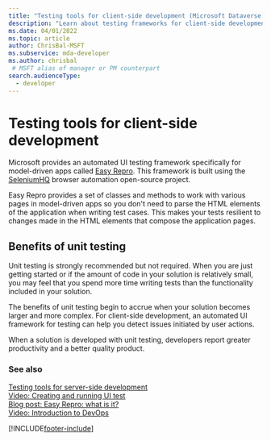 ```yaml
---
title: "Testing tools for client-side development (Microsoft Dataverse) | Microsoft Docs" # Intent and product brand in a unique string of 43-59 chars including spaces
description: "Learn about testing frameworks for client-side development." # 115-145 characters including spaces. This abstract displays in the search result.
ms.date: 04/01/2022
ms.topic: article
author: ChrisBal-MSFT
ms.subservice: mda-developer
ms.author: chrisbal
 # MSFT alias of manager or PM counterpart
search.audienceType: 
  - developer
---
```

# Testing tools for client-side development

Microsoft provides an automated UI testing framework specifically for model-driven apps called [Easy Repro](https://github.com/Microsoft/EasyRepro). This framework is built using the [SeleniumHQ](https://www.seleniumhq.org/) browser automation open-source project.

Easy Repro provides a set of classes and methods to work with various pages in model-driven apps so you don't need to parse the HTML elements of the application when writing test cases. This makes your tests resilient to changes made in the HTML elements that compose the application pages.

## Benefits of unit testing

Unit testing is strongly recommended but not required. When you are just getting started or if the amount of code in your solution is relatively small, you may feel that you spend more time writing tests than the functionality included in your solution.

The benefits of unit testing begin to accrue when your solution becomes larger and more complex. For client-side development, an automated UI framework for testing can help you detect issues initiated by user actions.  

When a solution is developed with unit testing, developers report greater productivity and a better quality product.

### See also

[Testing tools for server-side development](../data-platform/testing-tools-server.md)<br />
[Video:  Creating and running UI test](https://youtu.be/ryWgK34Akt0)<br />
[Blog post: Easy Repro: what is it?](https://www.itaintboring.com/dynamics-crm/easy-repro-what-is-it/)<br />
[Video: Introduction to DevOps](https://youtu.be/AorM792M8nY)


[!INCLUDE[footer-include](../../includes/footer-banner.md)]
